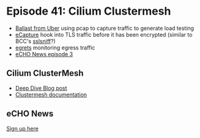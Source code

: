 # Episode 41: Cilium Clustermesh

* [Ballast from Uber](https://eng.uber.com/introducing-ballast-an-adaptive-load-test-framework/) using pcap to capture traffic to generate load testing
* [eCapture](https://github.com/ehids/ecapture) hook into TLS traffic before it has been encrypted (similar to BCC's [sslsniff](https://github.com/iovisor/bcc/blob/master/tools/sslsniff_example.txt)?)
* [egrets](https://github.com/ancat/egrets) monitoring egress traffic
* [eCHO News episode 3](https://isovalent-9197153.hs-sites.com/echo-news-episode-2-ebpf-portability-cilium-network-policies-tutorial-defending-dirty-pipe)

## Cilium ClusterMesh 

* [Deep Dive Blog post](https://cilium.io/blog/2019/03/12/clustermesh)
* [Clustermesh documentation](https://docs.cilium.io/en/stable/gettingstarted/clustermesh/clustermesh/)

## eCHO News 

[Sign up here](https://docs.google.com/forms/d/e/1FAIpQLSf1bnWKYSpmhH9DRl6iWhGVgqNbELRDNtFmSlFqvAQIRkSDYA/viewform)